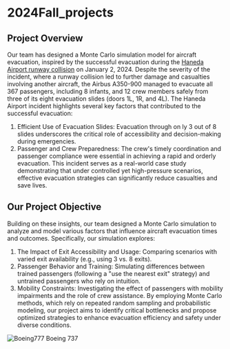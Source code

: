 # 2024Fall_projects

## Project Overview
Our team has designed a Monte Carlo simulation model for aircraft evacuation, inspired by the successful evacuation during the [Haneda Airport runway collision](https://en.wikipedia.org/wiki/2024_Haneda_Airport_runway_collision) on January 2, 2024. 
Despite the severity of the incident, where a runway collision led to further damage and casualties involving another aircraft, the Airbus A350-900 managed to evacuate all 367 passengers, including 8 infants, and 12 crew members safely from three of its eight evacuation slides (doors 1L, 1R, and 4L).
The Haneda Airport incident highlights several key factors that contributed to the successful evacuation:
1.	Efficient Use of Evacuation Slides: Evacuation through on
ly 3 out of 8 slides underscores the critical role of accessibility and decision-making during emergencies.
2.	Passenger and Crew Preparedness: The crew's timely coordination and passenger compliance were essential in achieving a rapid and orderly evacuation.
This incident serves as a real-world case study demonstrating that under controlled yet high-pressure scenarios, effective evacuation strategies can significantly reduce casualties and save lives.

## Our Project Objective
Building on these insights, our team designed a Monte Carlo simulation to analyze and model various factors that influence aircraft evacuation times and outcomes. Specifically, our simulation explores:
1.	The Impact of Exit Accessibility and Usage: Comparing scenarios with varied exit availability (e.g., using 3 vs. 8 exits).
2.	Passenger Behavior and Training: Simulating differences between trained passengers (following a "use the nearest exit" strategy) and untrained passengers who rely on intuition.
3.	Mobility Constraints: Investigating the effect of passengers with mobility impairments and the role of crew assistance.
By employing Monte Carlo methods, which rely on repeated random sampling and probabilistic modeling, our project aims to identify critical bottlenecks and propose optimized strategies to enhance evacuation efficiency and safety under diverse conditions.

![Boeing777](https://github.com/user-attachments/assets/67a4205f-7ff1-4052-8b99-44c072e09c7c)
Boeing 737 
